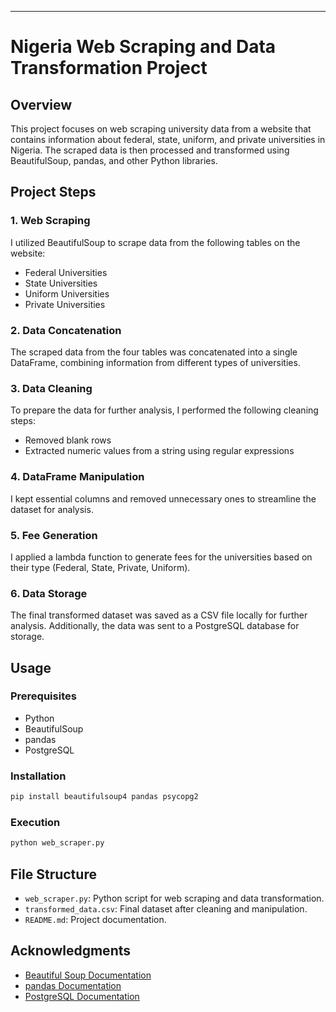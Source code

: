 
---

# Nigeria Web Scraping and Data Transformation Project

## Overview

This project focuses on web scraping university data from a website that contains information about federal, state, uniform, and private universities in Nigeria. The scraped data is then processed and transformed using BeautifulSoup, pandas, and other Python libraries.

## Project Steps

### 1. Web Scraping

I utilized BeautifulSoup to scrape data from the following tables on the website:

- Federal Universities
- State Universities
- Uniform Universities
- Private Universities

### 2. Data Concatenation

The scraped data from the four tables was concatenated into a single DataFrame, combining information from different types of universities.

### 3. Data Cleaning

To prepare the data for further analysis, I performed the following cleaning steps:

- Removed blank rows
- Extracted numeric values from a string using regular expressions

### 4. DataFrame Manipulation

I kept essential columns and removed unnecessary ones to streamline the dataset for analysis.

### 5. Fee Generation

I applied a lambda function to generate fees for the universities based on their type (Federal, State, Private, Uniform).

### 6. Data Storage

The final transformed dataset was saved as a CSV file locally for further analysis. Additionally, the data was sent to a PostgreSQL database for storage.

## Usage

### Prerequisites

- Python
- BeautifulSoup
- pandas
- PostgreSQL

### Installation

```bash
pip install beautifulsoup4 pandas psycopg2
```

### Execution

```bash
python web_scraper.py
```

## File Structure

- `web_scraper.py`: Python script for web scraping and data transformation.
- `transformed_data.csv`: Final dataset after cleaning and manipulation.
- `README.md`: Project documentation.

## Acknowledgments

- [Beautiful Soup Documentation](https://www.crummy.com/software/BeautifulSoup/bs4/doc/)
- [pandas Documentation](https://pandas.pydata.org/pandas-docs/stable/)
- [PostgreSQL Documentation](https://www.postgresql.org/docs/)

